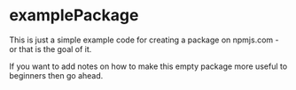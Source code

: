 # examplePackage
This is just a simple example code for creating a package on npmjs.com - or that is the goal of it.

If you want to add notes on how to make this empty package more useful to beginners then go ahead.
